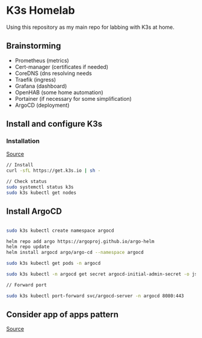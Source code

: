 # K3s Homelab

Using this repository as my main repo for labbing with K3s at home.

## Brainstorming

- Prometheus (metrics)
- Cert-manager (certificates if needed)
- CoreDNS (dns resolving needs
- Traefik (ingress)
- Grafana (dashboard)
- OpenHAB (some home automation)
- Portainer (if necessary for some simplification)
- ArgoCD (deployment)

## Install and configure K3s

### Installation

[Source](https://lumochift.org/blog/k3s-argocd#installing-k3s)

```bash
// Install
curl -sfL https://get.k3s.io | sh -

// Check status
sudo systemctl status k3s
sudo k3s kubectl get nodes
```

## Install ArgoCD

```bash

sudo k3s kubectl create namespace argocd

helm repo add argo https://argoproj.github.io/argo-helm
helm repo update
helm install argocd argo/argo-cd --namespace argocd

sudo k3s kubectl get pods -n argocd

sudo k3s kubectl -n argocd get secret argocd-initial-admin-secret -o jsonpath="{.data.password}" | base64 -d

// Forward port

sudo k3s kubectl port-forward svc/argocd-server -n argocd 8080:443

```

## Consider app of apps pattern

[Source](https://argo-cd.readthedocs.io/en/stable/operator-manual/cluster-bootstrapping/)

